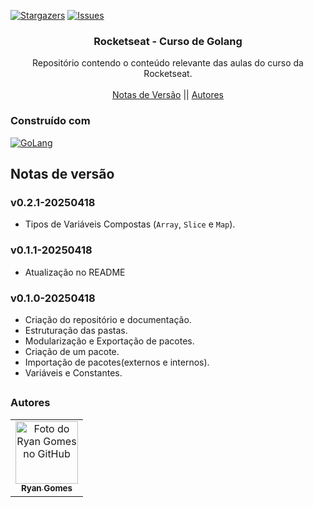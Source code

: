 <!-- Preview (Ctrl + Shift + V) -->

<a name="readme-top"></a>

[![Stargazers][stars-shield]][stars-url]
[![Issues][issues-shield]][issues-url]

<!-- PROJECT LOGO -->
<div align="center">
  <h3 align="center">Rocketseat - Curso de Golang</h3>
  <p align="center">
    Repositório contendo o conteúdo relevante das aulas do curso da Rocketseat.
    <br />
    <br />
    <a href="#notas-de-versão">Notas de Versão</a>
    ||
    <a href="#autores">Autores</a>
    </p>
</div>

### Construído com

[![GoLang][GoLang]][go-url]

<a name="section-changelog">

## Notas de versão

</a>

### v0.2.1-20250418

- Tipos de Variáveis Compostas (`Array`, `Slice` e `Map`).

### v0.1.1-20250418

- Atualização no README

### v0.1.0-20250418

- Criação do repositório e documentação.
- Estruturação das pastas.
- Modularização e Exportação de pacotes.
- Criação de um pacote.
- Importação de pacotes(externos e internos).
- Variáveis e Constantes.

##

<a name="section-autores">

### Autores

</a>

<table>
  <tr>
    <td align="center">
      <a href="#">
        <img src="https://avatars.githubusercontent.com/u/85912228?v=4" width="100px;" alt="Foto do Ryan Gomes no GitHub"/><br>
        <sub>
          <b>Ryan Gomes</b>
        </sub>
      </a>
    </td>
</table>

[stars-shield]: https://img.shields.io/github/stars/RRyanDEV/rocketseat-curso-golang?style=for-the-badge
[stars-url]: https://github.com/RRyanDEV/rocketseat-curso-golang/stargazers
[issues-shield]: https://img.shields.io/github/issues/RRyanDEV/rocketseat-curso-golang?style=for-the-badge
[issues-url]: https://github.com/RRyanDEV/rocketseat-curso-golang/issues
[GoLang]: https://img.shields.io/badge/go-%2300ADD8.svg?style=for-the-badge&logo=go&logoColor=white
[go-url]: https://go.dev/
